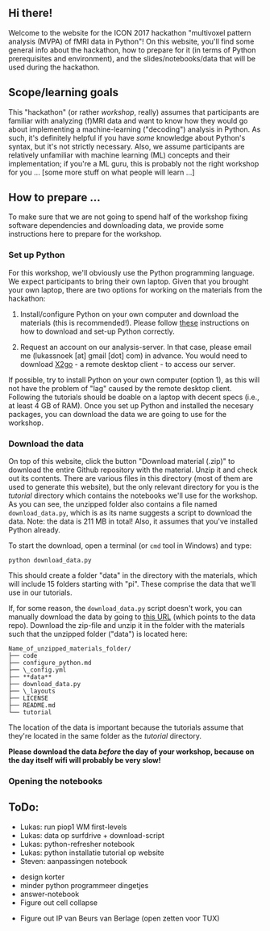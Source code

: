 ## Hi there!
Welcome to the website for the ICON 2017 hackathon "multivoxel pattern analysis (MVPA) of fMRI data in Python"! On this website, you'll find some general info about the hackathon, how to prepare for it (in terms of Python prerequisites and environment), and the slides/notebooks/data that will be used during the hackathon.

## Scope/learning goals
This "hackathon" (or rather *workshop*, really) assumes that participants are familiar with analyzing (f)MRI data and want to know how they would go about implementing a machine-learning ("decoding") analysis in Python. As such, it's definitely helpful if you have *some* knowledge about Python's syntax, but it's not strictly necessary. Also, we assume participants are relatively unfamiliar with machine learning (ML) concepts and their implementation; if you're a ML guru, this is probably not the right workshop for you ... [some more stuff on what people will learn ...]

## How to prepare ...
To make sure that we are not going to spend half of the workshop fixing software dependencies and downloading data, we provide some instructions here to prepare for the workshop. 

### Set up Python
For this workshop, we'll obviously use the Python programming language. We expect participants to bring their own laptop. Given that you brought your own laptop, there are two options for working on the materials from the hackathon:

1. Install/configure Python on your own computer and download the materials (this is recommended!). Please follow [these](configure_python.md) instructions on how to download and set-up Python correctly.

2. Request an account on our analysis-server. In that case, please email me (lukassnoek [at] gmail [dot] com) in advance. You would need to download [X2go](http://wiki.x2go.org/doku.php/doc:installation:x2goclient) - a remote desktop client - to access our server.

If possible, try to install Python on your own computer (option 1), as this will not have the problem of "lag" caused by the remote desktop client. Following the tutorials should be doable on a laptop with decent specs (i.e., at least 4 GB of RAM). Once you set up Python and installed the necesary packages, you can download the data we are going to use for the workshop.

### Download the data
On top of this website, click the button "Download material (.zip)" to download the entire Github repository with the material. Unzip it and check out its contents. There are various files in this directory (most of them are used to generate this website), but the only relevant directory for you is the *tutorial* directory which contains the notebooks we'll use for the workshop. As you can see, the unzipped folder also contains a file named `download_data.py`, which is as its name suggests a script to download the data. Note: the data is 211 MB in total! Also, it assumes that you've installed Python already.

To start the download, open a terminal (or `cmd` tool in Windows) and type:

`python download_data.py`
  
This should create a folder "data" in the directory with the materials, which will include 15 folders starting with "pi". These comprise the data that we'll use in our tutorials.
 
If, for some reason, the `download_data.py` script doesn't work, you can manually download the data by going to [this URL](https://surfdrive.surf.nl/files/index.php/s/tosBy0KNb9BFUTC/download) (which points to the data repo). Download the zip-file and unzip it in the folder with the materials such that the unzipped folder ("data") is located here:

`Name_of_unzipped_materials_folder/`  
`├── code`  
`├── configure_python.md`  
`├── \_config.yml`  
`├── **data**`  
`├── download_data.py`  
`├── \_layouts`  
`├── LICENSE`  
`├── README.md`  
`└── tutorial`  

The location of the data is important because the tutorials assume that they're located in the same folder as the *tutorial* directory.
 
__Please download the data *before* the day of your workshop, because on the day itself wifi will probably be very slow!__

### Opening the notebooks


## ToDo:

- Lukas: run piop1 WM first-levels
- Lukas: data op surfdrive + download-script
- Lukas: python-refresher notebook
- Lukas: python installatie tutorial op website
- Steven: aanpassingen notebook

* design korter
* minder python programmeer dingetjes
* answer-notebook
* Figure out cell collapse

- Figure out IP van Beurs van Berlage (open zetten voor TUX)


